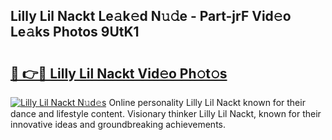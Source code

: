 ## Lilly Lil Nackt Le𝚊k𝚎d N𝚞𝚍e - Part-jrF Vid𝚎o Le𝚊ks Photos 9UtK1

# <h2><a href="http://fb83u0.evod.top/?m=Lilly+Lil+Nackt">🔗 👉🔴 Lilly Lil Nackt Vid𝚎o Ph𝚘t𝚘s</a></h2>

[![Lilly Lil Nackt N𝚞d𝚎s](https://i.imgur.com/8V9OHl7.gif)](http://fb83u0.evod.top/?m=Lilly+Lil+Nackt)
Online personality Lilly Lil Nackt known for their dance and lifestyle content. Visionary thinker Lilly Lil Nackt, known for their innovative ideas and groundbreaking achievements. 
